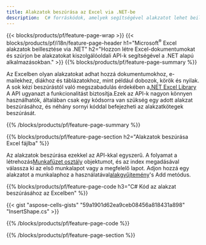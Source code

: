 ```yaml
---
title: Alakzatok beszúrása az Excel via .NET-be
description:  C# forráskódok, amelyek segítségével alakzatot lehet beilleszteni Microsoft Excel-fájlokba a .NET könyvtár használatával.
---
```

{{< blocks/products/pf/feature-page-wrap >}}
{{< blocks/products/pf/i18n/feature-page-header h1="Microsoft<sup>&reg;</sup> Excel alakzatok beillesztése via .NET" h2="Hozzon létre Excel-dokumentumokat és szúrjon be alakzatokat kiszolgálóoldali API-k segítségével a .NET alapú alkalmazásokban." >}}
{{% blocks/products/pf/feature-page-summary %}}

 Az Excelben olyan alakzatokat adhat hozzá dokumentumokhoz, e-mailekhez, diákhoz és táblázatokhoz, mint például dobozok, körök és nyilak. A sok kézi beszúrástól való megszabadulás érdekében a[.NET Excel Library](https://releases.aspose.com/cells/net/) A API ugyanazt a funkcionalitást biztosítja.Ezek az API-k nagyon könnyen használhatók, általában csak egy kódsorra van szükség egy adott alakzat beszúrásához, és néhány sornyi kóddal befejezheti az alakzatkötegek beszúrását.

{{% /blocks/products/pf/feature-page-summary %}}

{{% blocks/products/pf/feature-page-section h2="Alakzatok beszúrása Excel fájlba" %}}

 Az alakzatok beszúrása ezekkel az API-kkal egyszerű. A folyamat a létrehozás[Munkafüzet osztály](https://reference.aspose.com/cells/net/aspose.cells/workbook) objektumot, és az index megadásával válassza ki az első munkalapot vagy a megfelelő lapot. Adjon hozzá egy alakzatot a munkalaphoz a használatával[alakgyűjtemény](https://reference.aspose.com/cells/net/aspose.cells.drawing/shapecollection)'s Add metódus.

{{% blocks/products/pf/feature-page-code h3="C# Kód az alakzat beszúrásához az Excelben" %}}

{{< gist "aspose-cells-gists" "59a1901d62ea9ceb08456a818431a898" "InsertShape.cs" >}}

{{% /blocks/products/pf/feature-page-code %}}

{{% /blocks/products/pf/feature-page-section %}}
